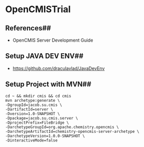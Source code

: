 # OpenCMISTrial

## References##
* OpenCMIS Server Development Guide

## Setup JAVA DEV ENV##
* https://github.com/draculavlad/JavaDevEnv


## Setup Project with MVN##
```shell
cd ~ && mkdir cmis && cd cmis
mvn archetype:generate \
-DgroupId=jacob.su.cmis \
-DartifactId=server \
-Dversion=1.0-SNAPSHOT \
-Dpackage=jacob.su.cmis.server \
-DprojectPrefix=FileBridge \
-DarchetypeGroupId=org.apache.chemistry.opencmis \
-DarchetypeArtifactId=chemistry-opencmis-server-archetype \
-DarchetypeVersion=1.0.0-SNAPSHOT \
-DinteractiveMode=false
```
